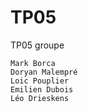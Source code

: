 # TP05
TP05 groupe
 
    Mark Borca
    Doryan Malempré
    Loic Pouplier
    Emilien Dubois
    Léo Drieskens
